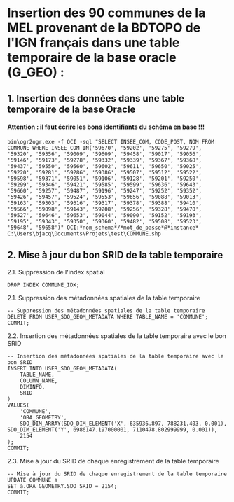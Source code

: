 # Insertion des 90 communes de la MEL provenant de la BDTOPO de l'IGN français dans une table temporaire de la base oracle (G_GEO) :


## 1. Insertion des données dans une table temporaire de la base Oracle

#### Attention : il faut écrire les bons identifiants du schéma en base !!!

```
bin\ogr2ogr.exe -f OCI -sql "SELECT INSEE_COM, CODE_POST, NOM FROM COMMUNE WHERE INSEE_COM IN('59670', '59202', '59275', '59279', '59320', '59356', '59009', '59609', '59458', '59017', '59056', '59146', '59173', '59278', '59332', '59339', '59367', '59368', '59437', '59550', '59560', '59602', '59611', '59650', '59025', '59220', '59281', '59286', '59386', '59507', '59512', '59522', '59598', '59371', '59051', '59106', '59128', '59201', '59250', '59299', '59346', '59421', '59585', '59599', '59636', '59643', '59660', '59257', '59487', '59196', '59247', '59252', '59352', '59426', '59457', '59524', '59553', '59656', '59088', '59013', '59163', '59303', '59316', '59317', '59378', '59388', '59410', '59566', '59098', '59143', '59208', '59256', '59328', '59470', '59527', '59646', '59653', '59044', '59090', '59152', '59193', '59195', '59343', '59350', '59360', '59482', '59508', '59523', '59648', '59658')" OCI:*nom_schema*/*mot_de_passe*@*instance* C:\Users\bjacq\Documents\Projets\test\COMMUNE.shp
```

## 2. Mise à jour du bon SRID de la table temporaire

2.1. Suppression de l'index spatial
	
```
DROP INDEX COMMUNE_IDX;
```

2.1. Suppression des métadonnées spatiales de la table temporaire

```
-- Suppression des métadonnées spatiales de la table temporaire
DELETE FROM USER_SDO_GEOM_METADATA WHERE TABLE_NAME = 'COMMUNE';
COMMIT;
```

2.2. Insertion des métadonnées spatiales de la table temporaire avec le bon SRID

```
-- Insertion des métadonnées spatiales de la table temporaire avec le bon SRID
INSERT INTO USER_SDO_GEOM_METADATA(
    TABLE_NAME, 
    COLUMN_NAME, 
    DIMINFO, 
    SRID
)
VALUES(
    'COMMUNE',
    'ORA_GEOMETRY',
    SDO_DIM_ARRAY(SDO_DIM_ELEMENT('X', 635936.897, 788231.403, 0.001), SDO_DIM_ELEMENT('Y', 6986147.197000001, 7110478.802999999, 0.001)),
    2154
);
COMMIT;
```

2.3. Mise à jour du SRID de chaque enregistrement de la table temporaire

```
-- Mise à jour du SRID de chaque enregistrement de la table temporaire
UPDATE COMMUNE a
SET a.ORA_GEOMETRY.SDO_SRID = 2154;
COMMIT;
```